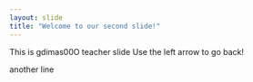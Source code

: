 ```yaml
---
layout: slide
title: "Welcome to our second slide!"
---
```

This is gdimas00O teacher slide
Use the left arrow to go back!

another line

